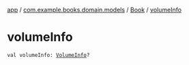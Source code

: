 [app](../../index.md) / [com.example.books.domain.models](../index.md) / [Book](index.md) / [volumeInfo](./volume-info.md)

# volumeInfo

`val volumeInfo: `[`VolumeInfo`](../-volume-info/index.md)`?`